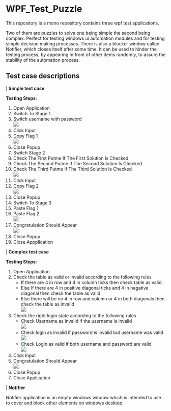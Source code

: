 ﻿# WPF_Test_Puzzle
This repository is a mono repository contains three wpf test applications.

Two of them are puzzles to solve one being simple the second being complex. Perfect for testing windows ui automation modules and for testing simple decision making processes. There is also a blocker window called Notifier, which closes itself after some time. It can be used to hinder the testing process, by appearing in front of other items randomly, to assure the stability of the automation process.


## Test case descriptions 

| **Simple test case**

**Testing Steps**:

1. Open Application
1. Switch To Stage 1
1. Switch username with password\
![](ReadmeImages/001.png)
1. Click Input
2. Copy Flag 1\
![](ReadmeImages/002.png)
2. Close Popup
3. Switch Stage 2
4. Check The First Putme If The First Solution Is Checked
5. Check The Second Putme If The Second Solution Is Checked
6. Check The Third Putme If The Third Solution Is Checked\
![](ReadmeImages/003.png)
7. Click Input
8. Copy Flag 2\
![](ReadmeImages/004.png)
9.  Close Popup
10. Switch To Stage 3
11. Paste Flag 1
12. Paste Flag 2\
![](ReadmeImages/005.png)
13. Congratulation Should Appear\
![](ReadmeImages/006.png)
14. Close Popup
15. Close Appplication

| **Complex test case**

**Testing Steps**:

1. Open Application
1. Check the table as valid or invalid according to the following rules
   - If there are 4 in row and 4 in column ticks then check table as valid.
   - Else If there are 4 in positive diagonal ticks and 4 in negative diagonal then check the table as valid
   - Else there will be no 4 in row and column or 4 in both diagonals then check the table as invalid\
![](ReadmeImages/007.png)
1. Check the right login state according to the following rules
   - Check Username as Invalid if the username is invalid\
![](ReadmeImages/008.png)
   - Check login as invalid if password is invalid but username was valid\
![](ReadmeImages/009.png)
   - Check Login as valid if both username and password are valid\
![](ReadmeImages/010.png)
1. Click Input
1. Congratulation Should Appear\
![](ReadmeImages/011.png)
1. Close Popup
1. Close Application

| **Notifier** 

Notifier application is an empty windows window which is intended to use to cover and block other elements on windows desktop.

